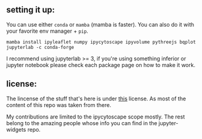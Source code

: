 ## setting it up:

You can use either `conda` or `mamba` (mamba is faster). You can also do it with your favorite env manager + `pip`.

`mamba install ipyleaflet numpy ipycytoscape ipyvolume pythreejs bqplot jupyterlab -c conda-forge`


I recommend using jupyterlab >= 3, if you're using something inferior or jupyter notebook please check each package page on how to make it work.

## license:

The lincense of the stuff that's here is under [this](https://github.com/jupyter-widgets/tutorial/blob/master/LICENSE) license. As most of the content of this repo was taken from there.

My contributions are limited to the ipycytoscape scope mostly. The rest belong to the amazing people whose info you can find in the jupyter-widgets repo.